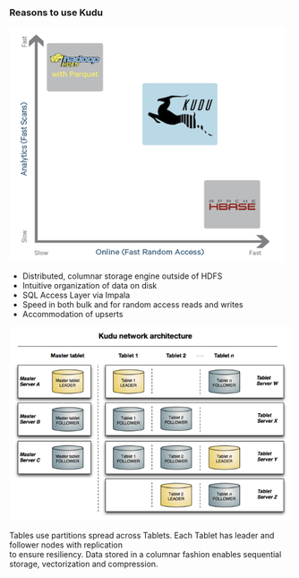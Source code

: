 ### Reasons to use Kudu <br>

<img src="./parquet-kudu-hbase.png" alt="Kudu positioning"/><br>
<ul>
<li>Distributed, columnar storage engine outside of HDFS</li>
<li>Intuitive organization of data on disk</li>
<li>SQL Access Layer via Impala</li>
<li>Speed in both bulk and for random access reads and writes</li>
<li>Accommodation of upserts</li>
</ul>

<img src="./kudu-architecture.png" alt="Kudu architecture"/><br>

Tables use partitions spread across Tablets. Each Tablet has leader and follower nodes with replication <br>
to ensure resiliency. Data stored in a columnar fashion enables sequential storage, vectorization and compression. <br>



